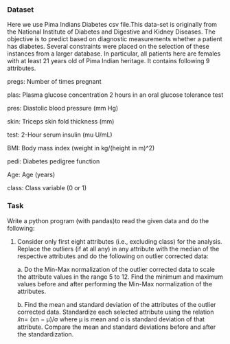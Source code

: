 ### Dataset

Here we use Pima Indians Diabetes csv file.This data-set is originally
from the National Institute of Diabetes and Digestive and Kidney Diseases. The objective is to
predict based on diagnostic measurements whether a patient has diabetes. Several constraints
were placed on the selection of these instances from a larger database. In particular, all patients
here are females with at least 21 years old of Pima Indian heritage. It contains following 9
attributes.

pregs: Number of times pregnant

plas: Plasma glucose concentration 2 hours in an oral glucose tolerance test

pres: Diastolic blood pressure (mm Hg)

skin: Triceps skin fold thickness (mm)

test: 2-Hour serum insulin (mu U/mL)

BMI: Body mass index (weight in kg/(height in m)^2)

pedi: Diabetes pedigree function

Age: Age (years)

class: Class variable (0 or 1)

### Task
Write a python program (with pandas)to read the given data and do the following:

1. Consider only first eight attributes (i.e., excluding class) for the analysis. Replace the
outliers (if at all any) in any attribute with the median of the respective attributes and do
the following on outlier corrected data:

      a. Do the Min-Max normalization of the outlier corrected data to scale the attribute
      values in the range 5 to 12. Find the minimum and maximum values before and
      after performing the Min-Max normalization of the attributes.

      b. Find the mean and standard deviation of the attributes of the outlier corrected
      data. Standardize each selected attribute using the relation 𝑥̂n= (xn − μ)/σ where μ
      is mean and σ is standard deviation of that attribute. Compare the mean and
      standard deviations before and after the standardization.
